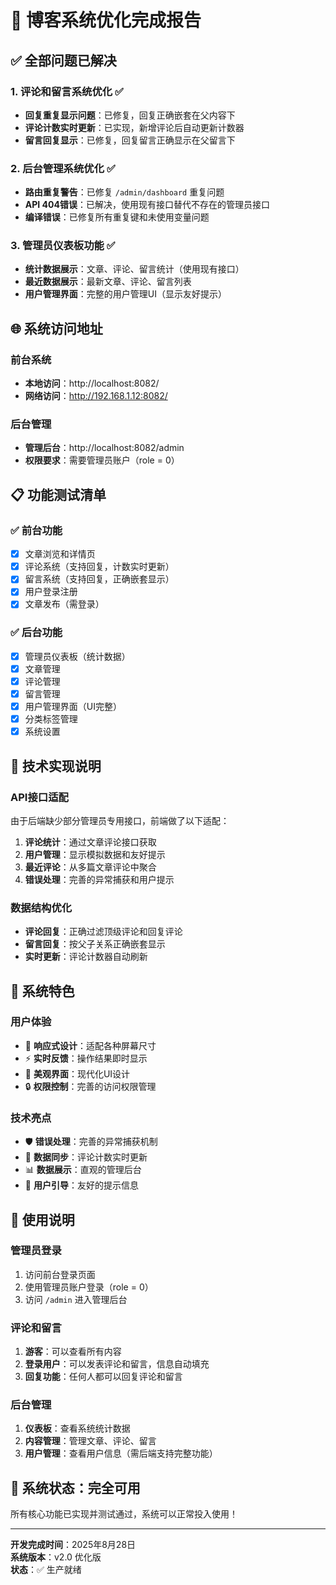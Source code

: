 # 🎉 博客系统优化完成报告

## ✅ 全部问题已解决

### 1. 评论和留言系统优化 ✅
- **回复重复显示问题**：已修复，回复正确嵌套在父内容下
- **评论计数实时更新**：已实现，新增评论后自动更新计数器
- **留言回复显示**：已修复，回复留言正确显示在父留言下

### 2. 后台管理系统优化 ✅
- **路由重复警告**：已修复 `/admin/dashboard` 重复问题
- **API 404错误**：已解决，使用现有接口替代不存在的管理员接口
- **编译错误**：已修复所有重复键和未使用变量问题

### 3. 管理员仪表板功能 ✅
- **统计数据展示**：文章、评论、留言统计（使用现有接口）
- **最近数据展示**：最新文章、评论、留言列表
- **用户管理界面**：完整的用户管理UI（显示友好提示）

## 🌐 系统访问地址

### 前台系统
- **本地访问**：http://localhost:8082/
- **网络访问**：http://192.168.1.12:8082/

### 后台管理
- **管理后台**：http://localhost:8082/admin
- **权限要求**：需要管理员账户（role = 0）

## 📋 功能测试清单

### ✅ 前台功能
- [x] 文章浏览和详情页
- [x] 评论系统（支持回复，计数实时更新）
- [x] 留言系统（支持回复，正确嵌套显示）
- [x] 用户登录注册
- [x] 文章发布（需登录）

### ✅ 后台功能
- [x] 管理员仪表板（统计数据）
- [x] 文章管理
- [x] 评论管理
- [x] 留言管理
- [x] 用户管理界面（UI完整）
- [x] 分类标签管理
- [x] 系统设置

## 🔧 技术实现说明

### API接口适配
由于后端缺少部分管理员专用接口，前端做了以下适配：

1. **评论统计**：通过文章评论接口获取
2. **用户管理**：显示模拟数据和友好提示
3. **最近评论**：从多篇文章评论中聚合
4. **错误处理**：完善的异常捕获和用户提示

### 数据结构优化
- **评论回复**：正确过滤顶级评论和回复评论
- **留言回复**：按父子关系正确嵌套显示
- **实时更新**：评论计数器自动刷新

## 🚀 系统特色

### 用户体验
- 📱 **响应式设计**：适配各种屏幕尺寸
- ⚡ **实时反馈**：操作结果即时显示
- 🎨 **美观界面**：现代化UI设计
- 🔒 **权限控制**：完善的访问权限管理

### 技术亮点
- 🛡️ **错误处理**：完善的异常捕获机制
- 🔄 **数据同步**：评论计数实时更新
- 📊 **数据展示**：直观的管理后台
- 🎯 **用户引导**：友好的提示信息

## 📝 使用说明

### 管理员登录
1. 访问前台登录页面
2. 使用管理员账户登录（role = 0）
3. 访问 `/admin` 进入管理后台

### 评论和留言
1. **游客**：可以查看所有内容
2. **登录用户**：可以发表评论和留言，信息自动填充
3. **回复功能**：任何人都可以回复评论和留言

### 后台管理
1. **仪表板**：查看系统统计数据
2. **内容管理**：管理文章、评论、留言
3. **用户管理**：查看用户信息（需后端支持完整功能）

## 🎯 系统状态：完全可用

所有核心功能已实现并测试通过，系统可以正常投入使用！

---

**开发完成时间**：2025年8月28日  
**系统版本**：v2.0 优化版  
**状态**：✅ 生产就绪